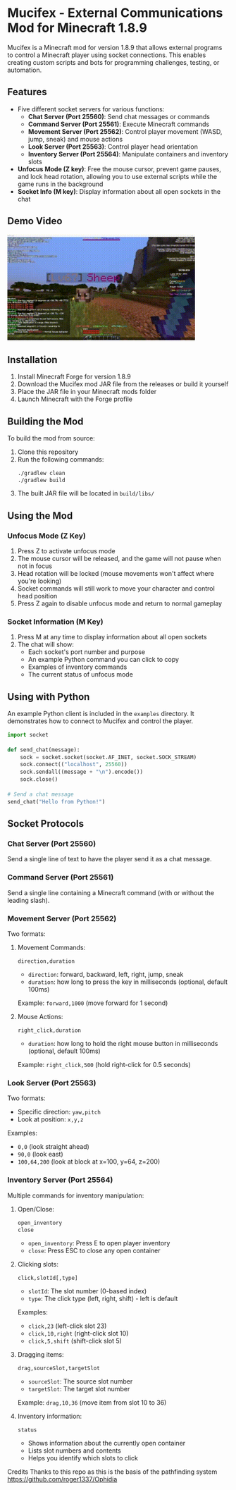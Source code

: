 # Mucifex - External Communications Mod for Minecraft 1.8.9

Mucifex is a Minecraft mod for version 1.8.9 that allows external programs to control a Minecraft player using socket connections. This enables creating custom scripts and bots for programming challenges, testing, or automation.

## Features

- Five different socket servers for various functions:
  - **Chat Server (Port 25560)**: Send chat messages or commands
  - **Command Server (Port 25561)**: Execute Minecraft commands
  - **Movement Server (Port 25562)**: Control player movement (WASD, jump, sneak) and mouse actions
  - **Look Server (Port 25563)**: Control player head orientation
  - **Inventory Server (Port 25564)**: Manipulate containers and inventory slots
- **Unfocus Mode (Z key)**: Free the mouse cursor, prevent game pauses, and lock head rotation, allowing you to use external scripts while the game runs in the background
- **Socket Info (M key)**: Display information about all open sockets in the chat

## Demo Video

![Mucifex Demo](examples/demo.gif)

## Installation

1. Install Minecraft Forge for version 1.8.9
2. Download the Mucifex mod JAR file from the releases or build it yourself
3. Place the JAR file in your Minecraft mods folder
4. Launch Minecraft with the Forge profile

## Building the Mod

To build the mod from source:

1. Clone this repository
2. Run the following commands:
   ```
   ./gradlew clean
   ./gradlew build
   ```
3. The built JAR file will be located in `build/libs/`

## Using the Mod

### Unfocus Mode (Z Key)

1. Press Z to activate unfocus mode
2. The mouse cursor will be released, and the game will not pause when not in focus
3. Head rotation will be locked (mouse movements won't affect where you're looking)
4. Socket commands will still work to move your character and control head position
5. Press Z again to disable unfocus mode and return to normal gameplay

### Socket Information (M Key)

1. Press M at any time to display information about all open sockets
2. The chat will show:
   - Each socket's port number and purpose
   - An example Python command you can click to copy
   - Examples of inventory commands
   - The current status of unfocus mode

## Using with Python

An example Python client is included in the `examples` directory. It demonstrates how to connect to Mucifex and control the player.

```python
import socket

def send_chat(message):
    sock = socket.socket(socket.AF_INET, socket.SOCK_STREAM)
    sock.connect(("localhost", 25560))
    sock.sendall((message + "\n").encode())
    sock.close()

# Send a chat message
send_chat("Hello from Python!")
```

## Socket Protocols

### Chat Server (Port 25560)
Send a single line of text to have the player send it as a chat message.

### Command Server (Port 25561)
Send a single line containing a Minecraft command (with or without the leading slash).

### Movement Server (Port 25562)
Two formats:

1. Movement Commands:
   ```
   direction,duration
   ```
   - `direction`: forward, backward, left, right, jump, sneak
   - `duration`: how long to press the key in milliseconds (optional, default 100ms)

   Example: `forward,1000` (move forward for 1 second)

2. Mouse Actions:
   ```
   right_click,duration
   ```
   - `duration`: how long to hold the right mouse button in milliseconds (optional, default 100ms)
   
   Example: `right_click,500` (hold right-click for 0.5 seconds)

### Look Server (Port 25563)
Two formats:
- Specific direction: `yaw,pitch`
- Look at position: `x,y,z`

Examples:
- `0,0` (look straight ahead)
- `90,0` (look east)
- `100,64,200` (look at block at x=100, y=64, z=200)

### Inventory Server (Port 25564)
Multiple commands for inventory manipulation:

1. Open/Close:
   ```
   open_inventory
   close
   ```
   - `open_inventory`: Press E to open player inventory
   - `close`: Press ESC to close any open container

2. Clicking slots:
   ```
   click,slotId[,type]
   ```
   - `slotId`: The slot number (0-based index)
   - `type`: The click type (left, right, shift) - left is default
   
   Examples:
   - `click,23` (left-click slot 23)
   - `click,10,right` (right-click slot 10)
   - `click,5,shift` (shift-click slot 5)

3. Dragging items:
   ```
   drag,sourceSlot,targetSlot
   ```
   - `sourceSlot`: The source slot number
   - `targetSlot`: The target slot number
   
   Example: `drag,10,36` (move item from slot 10 to 36)

4. Inventory information:
   ```
   status
   ```
   - Shows information about the currently open container
   - Lists slot numbers and contents
   - Helps you identify which slots to click


Credits
Thanks to this repo as this is the basis of the pathfinding system
https://github.com/roger1337/Ophidia


